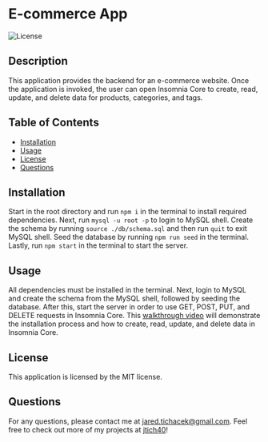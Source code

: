 # E-commerce App
  ![License](https://img.shields.io/badge/license-MIT-red.svg)

## Description
This application provides the backend for an e-commerce website. Once the application is invoked, the user can open Insomnia Core to create, read, update, and delete data for products, categories, and tags. 

## Table of Contents
* [Installation](#installation)
* [Usage](#usage)
* [License](#license)
* [Questions](#questions)

## Installation

Start in the root directory and run `npm i` in the terminal to install required dependencies. Next, run `mysql -u root -p` to login to MySQL shell. Create the schema by running `source ./db/schema.sql` and then run `quit` to exit MySQL shell. Seed the database by running `npm run seed` in the terminal. Lastly, run `npm start` in the terminal to start the server.

## Usage
All dependencies must be installed in the terminal. Next, login to MySQL and create the schema from the MySQL shell, followed by seeding the database. After this, start the server in order to use GET, POST, PUT, and DELETE requests in Insomnia Core. This [walkthrough video](https://drive.google.com/file/d/1J2wdIgZkra0TQqQbJlNK5qitrrksrrqj/view) will demonstrate the installation process and how to create, read, update, and delete data in Insomnia Core.

## License
  This application is licensed by the MIT license.


## Questions

For any questions, please contact me at jared.tichacek@gmail.com. Feel free to check out more of my projects at [jtich40](https://github.com/jtich40)!
